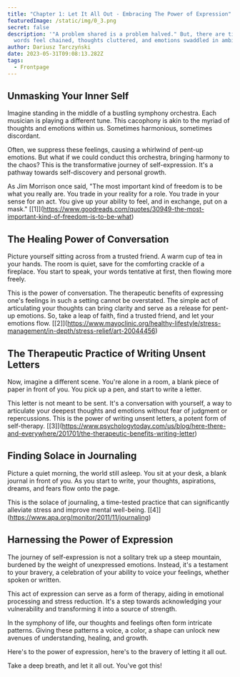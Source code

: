 ```yaml
---
title: "Chapter 1: Let It All Out - Embracing The Power of Expression"
featuredImage: /static/img/0_3.png
secret: false
description: '"A problem shared is a problem halved." But, there are times when
  words feel chained, thoughts cluttered, and emotions swaddled in ambiguity.'
author: Dariusz Tarczyński
date: 2023-05-31T09:08:13.282Z
tags:
  - Frontpage
---
```

## Unmasking Your Inner Self

Imagine standing in the middle of a bustling symphony orchestra. Each musician is playing a different tune. This cacophony is akin to the myriad of thoughts and emotions within us. Sometimes harmonious, sometimes discordant.

Often, we suppress these feelings, causing a whirlwind of pent-up emotions. But what if we could conduct this orchestra, bringing harmony to the chaos? This is the transformative journey of self-expression. It's a pathway towards self-discovery and personal growth.

As Jim Morrison once said, "The most important kind of freedom is to be what you really are. You trade in your reality for a role. You trade in your sense for an act. You give up your ability to feel, and in exchange, put on a mask." [\[1]](https://www.goodreads.com/quotes/30949-the-most-important-kind-of-freedom-is-to-be-what)

## The Healing Power of Conversation

Picture yourself sitting across from a trusted friend. A warm cup of tea in your hands. The room is quiet, save for the comforting crackle of a fireplace. You start to speak, your words tentative at first, then flowing more freely.

This is the power of conversation. The therapeutic benefits of expressing one's feelings in such a setting cannot be overstated. The simple act of articulating your thoughts can bring clarity and serve as a release for pent-up emotions. So, take a leap of faith, find a trusted friend, and let your emotions flow. [\[2]](https://www.mayoclinic.org/healthy-lifestyle/stress-management/in-depth/stress-relief/art-20044456)

## The Therapeutic Practice of Writing Unsent Letters

Now, imagine a different scene. You're alone in a room, a blank piece of paper in front of you. You pick up a pen, and start to write a letter.

This letter is not meant to be sent. It's a conversation with yourself, a way to articulate your deepest thoughts and emotions without fear of judgment or repercussions. This is the power of writing unsent letters, a potent form of self-therapy. [\[3]](https://www.psychologytoday.com/us/blog/here-there-and-everywhere/201701/the-therapeutic-benefits-writing-letter)

## Finding Solace in Journaling

Picture a quiet morning, the world still asleep. You sit at your desk, a blank journal in front of you. As you start to write, your thoughts, aspirations, dreams, and fears flow onto the page.

This is the solace of journaling, a time-tested practice that can significantly alleviate stress and improve mental well-being. [\[4]](https://www.apa.org/monitor/2011/11/journaling)

## Harnessing the Power of Expression

The journey of self-expression is not a solitary trek up a steep mountain, burdened by the weight of unexpressed emotions. Instead, it's a testament to your bravery, a celebration of your ability to voice your feelings, whether spoken or written.

This act of expression can serve as a form of therapy, aiding in emotional processing and stress reduction. It's a step towards acknowledging your vulnerability and transforming it into a source of strength.

In the symphony of life, our thoughts and feelings often form intricate patterns. Giving these patterns a voice, a color, a shape can unlock new avenues of understanding, healing, and growth.

Here's to the power of expression, here's to the bravery of letting it all out.

Take a deep breath, and let it all out. You've got this!